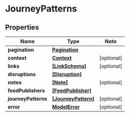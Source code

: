 
# JourneyPatterns

## Properties

Name | Type | Note
---- | ---- | ----
**pagination** | [**Pagination**](Pagination.md) | 
**context** | [**Context**](Context.md) | [optional] 
**links** | [**[LinkSchema]**](LinkSchema.md) | [optional] 
**disruptions** | [**[Disruption]**](Disruption.md) | 
**notes** | [**[Note]**](Note.md) | [optional] 
**feedPublishers** | [**[FeedPublisher]**](FeedPublisher.md) | 
**journeyPatterns** | [**[JourneyPattern]**](JourneyPattern.md) | [optional] 
**error** | [**ModelError**](ModelError.md) | [optional] 


